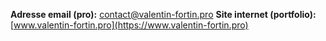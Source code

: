 **Adresse email (pro):** contact@valentin-fortin.pro
**Site internet (portfolio):** [www.valentin-fortin.pro](https://www.valentin-fortin.pro)
